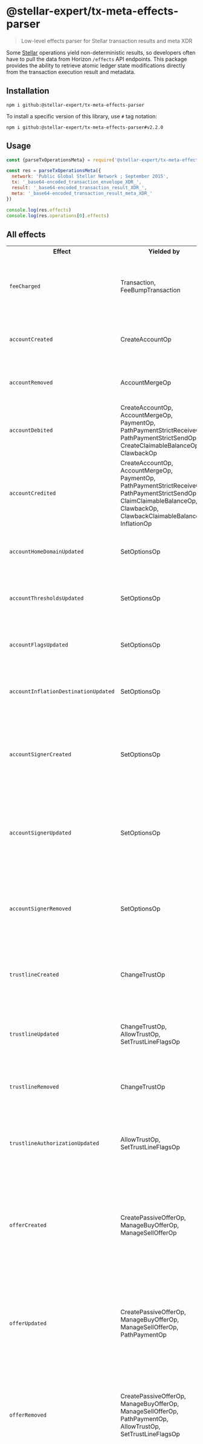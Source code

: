 # @stellar-expert/tx-meta-effects-parser

> Low-level effects parser for Stellar transaction results and meta XDR

Some [Stellar](https://stellar.org) operations yield non-deterministic results,
so developers often have to pull the data from Horizon `/effects` API endpoints.
This package provides the ability to retrieve atomic ledger state modifications
directly from the transaction execution result and metadata.

## Installation

```
npm i github:@stellar-expert/tx-meta-effects-parser
```

To install a specific version of this library, use `#` tag notation: 

```
npm i github:@stellar-expert/tx-meta-effects-parser#v2.2.0
```

## Usage

```js
const {parseTxOperationsMeta} = require('@stellar-expert/tx-meta-effects-parser')

const res = parseTxOperationsMeta({
  network: 'Public Global Stellar Network ; September 2015',
  tx: '_base64-encoded_transaction_envelope_XDR_',
  result: '_base64-encoded_transaction_result_XDR_',
  meta: '_base64-encoded_transaction_result_meta_XDR_'
})

console.log(res.effects)
console.log(res.operations[0].effects)
```

## All effects

<table>
<tr>
<th>Effect</th> <th>Yielded by</th> <th>Example</th>
</tr>

<tr>
<td>
<code>feeCharged</code>
</td>
<td>Transaction, FeeBumpTransaction</td>
<td>

```js
{
  type: 'feeCharged',
  source: 'GBKP…YDLI',
  asset: 'XLM',
  bid: '0.001',
  charged: '0.00001'
}
```
</td>
</tr>

<tr>
<td>
<code>accountCreated</code>
</td>
<td>CreateAccountOp</td>
<td>

```js
{
  type: 'accountCreated',
  source: 'GBKP…YDLI',
  account: 'GBWC…DXHN'
}
```
</td>
</tr>

<tr>
<td>
<code>accountRemoved</code>
</td>
<td>AccountMergeOp</td>
<td>

```js
{
  type: 'accountRemoved',
  source: 'GBKP…YDLI'
}
```
</td>
</tr>

<tr>
<td>
<code>accountDebited</code>
</td>
<td>CreateAccountOp, AccountMergeOp, PaymentOp, PathPaymentStrictReceiveOp,
PathPaymentStrictSendOp, CreateClaimableBalanceOp, ClawbackOp</td>
<td>

```js
{
  type: 'accountDebited',
  source: 'GBKP…YDLI',
  asset: 'XLM',
  amount: '100'
}
```
</td>
</tr>

<tr>
<td>
<code>accountCredited</code>
</td>
<td>CreateAccountOp, AccountMergeOp, PaymentOp, PathPaymentStrictReceiveOp,
PathPaymentStrictSendOp, ClaimClaimableBalanceOp, ClawbackOp, 
ClawbackClaimableBalance, InflationOp</td>
<td>

```js
{
  type: 'accountCredited',
  source: 'GBWC…DXHN',
  asset: 'XLM',
  amount: '100'
}
```
</td>
</tr>

<tr>
<td>
<code>accountHomeDomainUpdated</code>
</td>
<td>SetOptionsOp</td>
<td>

```js
{
  type: 'accountHomeDomainUpdated',
  source: 'GBWC…DXHN',
  domain: 'example.com'
}
```
</td>
</tr>

<tr>
<td>
<code>accountThresholdsUpdated</code>
</td>
<td>SetOptionsOp</td>
<td>

```js
{
  type: 'accountThresholdsUpdated',
  source: 'GBWC…DXHN',
  thresholds: [1, 1 ,3]
}
```
</td>
</tr>

<tr>
<td>
<code>accountFlagsUpdated</code>
</td>
<td>SetOptionsOp</td>
<td>

```js
{
  type: 'accountFlagsUpdated',
  source: 'GBWC…DXHN',
  flags: 2
}
```
</td>
</tr>

<tr>
<td>
<code>accountInflationDestinationUpdated</code>
</td>
<td>SetOptionsOp</td>
<td>

```js
{
  type: 'accountInflationDestinationUpdated',
  source: 'GBWC…DXHN',
  inflationDestination: 'GBKP…YDLI'
}
```
</td>
</tr>

<tr>
<td>
<code>accountSignerCreated</code>
</td>
<td>SetOptionsOp</td>
<td>

```js 
{
  type: 'accountSignerCreated',
  source: 'GBWC…DXHN',
  signer: 'GBKP…YDLI',
  weight: 1,
  signers: [
    {key: 'GBWC…DXHN', weight: 1},
    {key: 'GBKP…YDLI', weight: 1}
  ]
}
```

</td>
</tr>

<tr>
<td>
<code>accountSignerUpdated</code>
</td>
<td>SetOptionsOp</td>
<td>

```js 
{
  type: 'accountSignerUpdated',
  source: 'GBWC…DXHN',
  signer: 'GBKP…YDLI',
  weight: 2,
  signers: [
    {key: 'GBWC…DXHN', weight: 2},
    {key: 'GBKP…YDLI', weight: 1}
  ]
}
```

</td>
</tr>

<tr>
<td>
<code>accountSignerRemoved</code>
</td>
<td>SetOptionsOp</td>
<td>

```js
{
  type: 'accountSignerRemoved',
  source: 'GBWC…DXHN',
  weight: 0,
  signer: 'GBKP…YDLI',
  signers: [
    {key: 'GBWC…DXHN', weight: 1}
  ]
}
```

</td>
</tr>

<tr>
<td>
<code>trustlineCreated</code>
</td>
<td>ChangeTrustOp</td>
<td>

```js
{
  type: 'trustlineCreated',
  source: 'GBWC…DXHN',
  asset: 'USD-GBKP…YDLI-1',
  limit: '100',
  flags: 1
}
```

</td>
</tr>

<tr>
<td>
<code>trustlineUpdated</code>
</td>
<td>ChangeTrustOp, AllowTrustOp, SetTrustLineFlagsOp</td>
<td>

```js
{
  type: 'trustlineUpdated',
  source: 'GBWC…DXHN',
  asset: 'USD-GBKP…YDLI-1',
  limit: '200',
  flags: 5
}
```

</td>
</tr>

<tr>
<td>
<code>trustlineRemoved</code>
</td>
<td>ChangeTrustOp</td>
<td>

```js
{
  type: 'trustlineRemoved',
  source: 'GBWC…DXHN',
  asset: 'USD-GBKP…YDLI-1'
}
```

</td>
</tr>

<tr>
<td>
<code>trustlineAuthorizationUpdated</code>
</td>
<td>AllowTrustOp, SetTrustLineFlagsOp</td>
<td>

```js
{
  type: 'trustlineAuthorizationUpdated',
  source: 'GBWC…DXHN',
  trustor: 'GBKP…YDLI',
  asset: 'USD-GBWC…DXHN-1',
  flags: 5,
  prevFlags: 2
}
```

</td>
</tr>

<tr>
<td>
<code>offerCreated</code>
</td>
<td>CreatePassiveOfferOp, ManageBuyOfferOp, ManageSellOfferOp</td>
<td>

```js
{
  type: 'offerCreated',
  source: 'GBWC…DXHN',
  offer: '90427',
  owner: 'GBWC…DXHN',
  amount: '100',
  asset: [
    'USD-GBKP…YDLI-1',
    'XLM'
  ],
  price: 0.09215,
  flags: 0
}
```

</td>
</tr>

<tr>
<td>
<code>offerUpdated</code>
</td>
<td>CreatePassiveOfferOp, ManageBuyOfferOp, ManageSellOfferOp, PathPaymentOp</td>
<td>

```js
{
  type: 'offerUpdated',
  source: 'GBWC…DXHN',
  offer: '90427',
  owner: 'GBWC…DXHN',
  amount: '90',
  asset: [
    'USD-GBKP…YDLI-1',
    'XLM'
  ],
  price: 0.09215,
  flags: 0
}
```

</td>
</tr>

<tr>
<td>
<code>offerRemoved</code>
</td>
<td>CreatePassiveOfferOp, ManageBuyOfferOp, ManageSellOfferOp, PathPaymentOp, AllowTrustOp, SetTrustLineFlagsOp</td>
<td>

```js
{
  type: 'offerRemoved',
  source: 'GBWC…DXHN',
  offer: '90427',
  owner: 'GBWC…DXHN',
  asset: [
    'USD-GBKP…YDLI-1',
    'XLM'
  ],
  flags: 0
}
```

</td>
</tr>

<tr>
<td>
<code>liquidityPoolCreated</code>
</td>
<td>ChangeTrustOp</td>
<td>

```js
{
  type: 'liquidityPoolCreated',
  source: 'GBWC…DXHN',
  pool: '52a8…76f8',
  reserves: [
    {
      asset: 'XLM',
      amount: '0'
    },
    {
      asset: 'USD-GBKP…YDLI-1',
      amount: '0'
    }
  ],
  shares: '0',
  accounts: 1
}
```

</td>
</tr>

<tr>
<td>
<code>liquidityPoolUpdated</code>
</td>
<td>DepositLiquidityOp, WithdrawLiquidityOp, AllowTrustOp, SetTrustLineFlagsOp</td>
<td>

```js
{
  type: 'liquidityPoolUpdated',
  source: 'GBWC…DXHN',
  pool: '52a8…76f8',
  reserves: [
    {
      asset: 'XLM',
      amount: '1000'
    },
    {
      asset: 'USD-GBKP…YDLI-1',
      amount: '1000'
    }
  ],
  shares: '10000000000',
  accounts: 2
}
```

</td>
</tr>

<tr>
<td>
<code>liquidityPoolDeposited</code>
</td>
<td>DepositLiquidityOp</td>
<td>

```js
{
  type: 'liquidityPoolDeposited',
  source: 'GBWC…DXHN',
  pool: '52a8…76f8',
  assets: [
    {
      asset: 'XLM',
      amount: '1000'
    },
    {
      asset: 'USD-GBKP…YDLI-1',
      amount: '1000'
    }
  ],
  shares: '10000000000'
}
```

</td>
</tr>

<tr>
<td>
<code>liquidityPoolWithdrew</code>
</td>
<td>WithdrawLiquidityOp</td>
<td>

```js
{
  type: 'liquidityPoolWithdrew',
  source: 'GBWC…DXHN',
  pool: '52a8…76f8',
  assets: [
    {
      asset: 'XLM',
      amount: '500'
    },
    {
      asset: 'USD-GBKP…YDLI-1',
      amount: '500'
    }
  ],
  shares: '5000000000'
}
```

</td>
</tr>

<tr>
<td>
<code>liquidityPoolRemoved</code>
</td>
<td>ChangeTrustOp, AllowTrustOp, SetTrustLineFlagsOp</td>
<td>

```js
{
  type: 'liquidityPoolRemoved',
  source: 'GBWC…DXHN',
  pool: '52a8…76f8'
}
```

</td>
</tr>

<tr>
<td>
<code>trade</code>
</td>
<td>CreatePassiveOfferOp, ManageBuyOfferOp, ManageSellOfferOp, PathPaymentOp</td>
<td>

```js
{
  type: 'trade',
  source: 'GBWC…DXHN',
  offer: '1',
  amount: ['10', '10'],
  asset: [
    'USD-GBKP…YDLI-1',
    'XLM'
  ],
  seller: 'GBKP…YDLI'
}
```

</td>
</tr>

<tr>
<td>
<code>dataEntryCreated</code>
</td>
<td>ManageDataOp</td>
<td>

```js
{
  type: 'dataEntryCreated',
  source: 'GBWC…DXHN',
  name: 'test',
  value: 'dGVzdA=='
}
```

</td>
</tr>

<tr>
<td>
<code>dataEntryUpdated</code>
</td>
<td>ManageDataOp</td>
<td>

```js
{
  type: 'dataEntryUpdated',
  source: 'GBWC…DXHN',
  name: 'test',
  value: 'dGVzVA=='
}
```

</td>
</tr>

<tr>
<td>
<code>dataEntryRemoved</code>
</td>
<td>ManageDataOp</td>
<td>

```js
{
  type: 'dataEntryRemoved',
  source: 'GBWC…DXHN',
  name: 'test'
}
```

</td>
</tr>

<tr>
<td>
<code>sequenceBumped</code>
</td>
<td>BumpSequenceOp</td>
<td>

```js
{
  type: 'sequenceBumped',
  source: 'GBWC…DXHN',
  sequence: '100'
}
```

</td>
</tr>

<tr>
<td>
<code>inflation</code>
</td>
<td>InflationOp</td>
<td>

```js
{
  type: 'inflation',
  source: 'GBWC…DXHN'
}
```

</td>
</tr>

<tr>
<td>
<code>claimableBalanceCreated</code>
</td>
<td>CreateClaimableBalanceOp, AllowTrustOp, SetTrustLineFlagsOp</td>
<td>

```js
{
  type: 'claimableBalanceCreated',
  source: 'GBWC…DXHN',
  sponsor: 'GBWC…DXHN',
  balance: '7aba…6f9d',
  asset: 'XLM',
  amount: '100',
  claimants: [
    {
      destination: 'GBKP…YDLI',
      predicate: {
        absBefore: '1671220240580'
      }
    }
  ]
}
```

</td>
</tr>

<tr>
<td>
<code>claimableBalanceRemoved</code>
</td>
<td>ClaimClaimableBalanceOp, ClawbackClaimableBalanceOp</td>
<td>

```js
{
  type: 'claimableBalanceRemoved',
  source: 'GBKP…YDLI',
  sponsor: 'GBWC…DXHN',
  balance: '7aba…6f9d',
  asset: 'XLM',
  amount: '100',
  claimants: [
    {
      destination: 'GBKP…YDLI',
      predicate: {
        absBefore: '1671220240580'
      }
    }
  ]
}
```

</td>
</tr>

<tr>
<td>
<code>accountSponsorshipCreated</code>
</td>
<td>CreateAccountOp</td>
<td>

```js
{
  type: 'accountSponsorshipCreated',
  source: 'GBWC…DXHN',
  sponsor: 'GBWC…DXHN',
  account: 'GBKP…YDLI'
}
```

</td>
</tr>

<tr>
<td>
<code>accountSponsorshipUpdated</code>
</td>
<td>RevokeSponsorshipOp</td>
<td>

```js
{
  type: 'accountSponsorshipUpdated',
  source: 'GBWC…DXHN',
  sponsor: 'GDNP…CMXH',
  prevSponsor: 'GBWC…DXHN',
  account: 'GBKP…YDLI'
}
```

</td>
</tr>

<tr>
<td>
<code>accountSponsorshipRemoved</code>
</td>
<td>RevokeSponsorshipOp</td>
<td>

```js
{
  type: 'accountSponsorshipRemoved',
  source: 'GBWC…DXHN',
  prevSponsor: 'GBWC…DXHN',
  account: 'GBKP…YDLI'
}
```

</td>
</tr>

<tr>
<td>
<code>trustlineSponsorshipCreated</code>
</td>
<td>ChangeThrustOp</td>
<td>

```js
{
  type: 'trustlineSponsorshipCreated',
  source: 'GBWC…DXHN',
  sponsor: 'GBWC…DXHN',
  account: 'GBKP…YDLI',
  asset: 'USD-GBKP…YDLI-1'
}
```

</td>
</tr>

<tr>
<td>
<code>trustlineSponsorshipUpdated</code>
</td>
<td>RevokeSponsorshipOp</td>
<td>

```js
{
  type: 'trustlineSponsorshipUpdated',
  source: 'GBWC…DXHN',
  sponsor: 'GDNP…CMXH',
  prevSponsor: 'GBWC…DXHN',
  account: 'GBKP…YDLI',
  asset: 'USD-GBKP…YDLI-1'
}
```

</td>
</tr>

<tr>
<td>
<code>trustlineSponsorshipRemoved</code>
</td>
<td>RevokeSponsorshipOp</td>
<td>

```js
{
  type: 'trustlineSponsorshipRemoved',
  source: 'GBWC…DXHN',
  prevSponsor: 'GBWC…DXHN',
  account: 'GBKP…YDLI',
  asset: 'USD-GBKP…YDLI-1'
}
```

</td>
</tr>

<tr>
<td>
<code>offerSponsorshipCreated</code>
</td>
<td>CreatePassiveOfferOp, ManageBuyOfferOp, ManageSellOfferOp</td>
<td>

```js
{
  type: 'offerSponsorshipCreated',
  source: 'GBWC…DXHN',
  sponsor: 'GBWC…DXHN',
  account: 'GBKP…YDLI',
  offer: '100'
}
```

</td>
</tr>

<tr>
<td>
<code>offerSponsorshipUpdated</code>
</td>
<td>RevokeSponsorshipOp</td>
<td>

```js
{
  type: 'offerSponsorshipUpdated',
  source: 'GBWC…DXHN',
  sponsor: 'GDNP…CMXH',
  prevSponsor: 'GBWC…DXHN',
  account: 'GBKP…YDLI',
  offer: '100'
}
```

</td>
</tr>

<tr>
<td>
<code>offerSponsorshipRemoved</code>
</td>
<td>RevokeSponsorshipOp</td>
<td>

```js
{
  type: 'offerSponsorshipRemoved',
  source: 'GBWC…DXHN',
  prevSponsor: 'GBWC…DXHN',
  account: 'GBKP…YDLI',
  offer: '100'
}
```

</td>
</tr>

<tr>
<td>
<code>dataSponsorshipCreated</code>
</td>
<td>CreateDataEntryOp</td>
<td>

```js
{
  type: 'dataSponsorshipCreated',
  source: 'GBWC…DXHN',
  sponsor: 'GBWC…DXHN',
  account: 'GBKP…YDLI',
  name: 'name'
}
```

</td>
</tr>

<tr>
<td>
<code>dataSponsorshipUpdated</code> 
</td>
<td>RevokeSponsorshipOp</td>
<td>

```js
{
  type: 'dataSponsorshipUpdated',
  source: 'GBWC…DXHN',
  sponsor: 'GDNP…CMXH',
  prevSponsor: 'GBWC…DXHN',
  account: 'GBKP…YDLI',
  name: 'name'
}
```

</td>
</tr>

<tr>
<td>
<code>dataSponsorshipRemoved</code>
</td>
<td>RevokeSponsorshipOp</td>
<td>

```js
{
  type: 'dataSponsorshipRemoved',
  source: 'GBWC…DXHN',
  prevSponsor: 'GBWC…DXHN',
  account: 'GBKP…YDLI',
  name: 'name'
}
```

</td>
</tr>

<tr>
<td>
<code>claimableBalanceSponsorshipCreated</code>
</td>
<td>CreateClaimableBalanceOp</td>
<td>

```js
{
  type: 'claimableBalanceSponsorshipCreated',
  source: 'GBWC…DXHN',
  sponsor: 'GBWC…DXHN',
  balance: '7aba…6f9d'
}
```

</td>
</tr>

<tr>
<td>
<code>claimableBalanceSponsorshipUpdated</code>
</td>
<td>RevokeSponsorshipOp</td>
<td>

```js
{
  type: 'claimableBalanceSponsorshipUpdated',
  source: 'GBWC…DXHN',
  sponsor: 'GDNP…CMXH',
  prevSponsor: 'GBWC…DXHN',
  balance: '7aba…6f9d'
}
```

</td>
</tr>

<tr>
<td>
<code>claimableBalanceSponsorshipRemoved</code>
</td>
<td>RevokeSponsorshipOp</td>
<td>

```js
{
  type: 'claimableBalanceSponsorshipRemoved',
  source: 'GBWC…DXHN',
  prevSponsor: 'GBWC…DXHN',
  balance: '7aba…6f9d'
}
```

</td>
</tr>

<tr>
<td>
<code>signerSponsorshipCreated</code>
</td>
<td>SetOptionsOp</td>
<td>

```js
{
  type: 'signerSponsorshipCreated',
  source: 'GBWC…DXHN',
  sponsor: 'GBWC…DXHN',
  signer: 'GALF…CR2V',
  account: 'GBKP…YDLI'
}
```

</td>
</tr>

<tr>
<td>
<code>signerSponsorshipUpdated</code>
</td>
<td>RevokeSponsorshipOp</td>
<td>

```js 
{
  type: 'signerSponsorshipUpdated',
  source: 'GBWC…DXHN',
  sponsor: 'GDNP…CMXH',
  prevSponsor: 'GBWC…DXHN',
  signer: 'GALF…CR2V',
  account: 'GBKP…YDLI'
}
```

</td>
</tr>

<tr>
<td>
<code>signerSponsorshipRemoved</code>
</td>
<td>RevokeSponsorshipOp</td>
<td>

```js
{
  type: 'signerSponsorshipRemoved',
  source: 'GBWC…DXHN',
  prevSponsor: 'GBWC…DXHN',
  signer: 'GALF…CR2V',
  account: 'GBKP…YDLI'
}
```

</td>
</tr>

<tr>
<td>
<code>liquidityPoolSponsorshipCreated</code>
</td>
<td>ChangeThrustOp</td>
<td>

```js
{
  type: 'liquidityPoolSponsorshipCreated',
  source: 'GBWC…DXHN',
  sponsor: 'GBWC…DXHN'
}
```

</td>
</tr>

<tr>
<td>
<code>liquidityPoolSponsorshipUpdated</code>
</td>
<td>RevokeSponsorshipOp</td>
<td>

```js
{
  type: 'liquidityPoolSponsorshipUpdated',
  source: 'GBWC…DXHN',
  sponsor: 'GDNP…CMXH',
  prevSponsor: 'GBWC…DXHN'
}
```

</td>
</tr>

<tr>
<td>
<code>liquidityPoolSponsorshipRemoved</code>
</td>
<td>RevokeSponsorshipOp</td>
<td>

```js
{
  type: 'liquidityPoolSponsorshipRemoved',
  source: 'GBWC…DXHN',
  prevSponsor: 'GBWC…DXHN'
}
```

</td>
</tr>

</table>